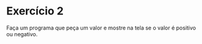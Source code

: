 # Exercício 2

Faça um programa que peça um valor e mostre na tela se o valor é positivo ou negativo.

